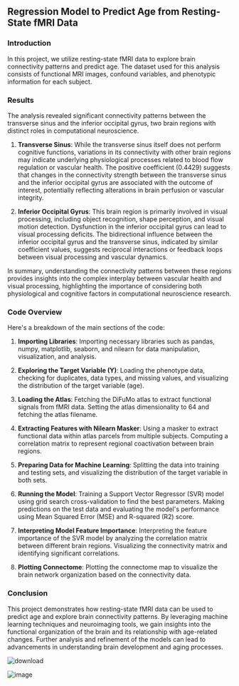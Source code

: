 ## Regression Model to Predict Age from Resting-State fMRI Data

### Introduction
In this project, we utilize resting-state fMRI data to explore brain connectivity patterns and predict age. The dataset used for this analysis consists of functional MRI images, confound variables, and phenotypic information for each subject.


### Results

The analysis revealed significant connectivity patterns between the transverse sinus and the inferior occipital gyrus, two brain regions with distinct roles in computational neuroscience.

1. **Transverse Sinus**: While the transverse sinus itself does not perform cognitive functions, variations in its connectivity with other brain regions may indicate underlying physiological processes related to blood flow regulation or vascular health. The positive coefficient (0.4429) suggests that changes in the connectivity strength between the transverse sinus and the inferior occipital gyrus are associated with the outcome of interest, potentially reflecting alterations in brain perfusion or vascular integrity.

2. **Inferior Occipital Gyrus**: This brain region is primarily involved in visual processing, including object recognition, shape perception, and visual motion detection. Dysfunction in the inferior occipital gyrus can lead to visual processing deficits. The bidirectional influence between the inferior occipital gyrus and the transverse sinus, indicated by similar coefficient values, suggests reciprocal interactions or feedback loops between visual processing and vascular dynamics.

In summary, understanding the connectivity patterns between these regions provides insights into the complex interplay between vascular health and visual processing, highlighting the importance of considering both physiological and cognitive factors in computational neuroscience research.


### Code Overview
Here's a breakdown of the main sections of the code:

1. **Importing Libraries**: Importing necessary libraries such as pandas, numpy, matplotlib, seaborn, and nilearn for data manipulation, visualization, and analysis.
   
2. **Exploring the Target Variable (Y)**: Loading the phenotype data, checking for duplicates, data types, and missing values, and visualizing the distribution of the target variable (age).

3. **Loading the Atlas**: Fetching the DiFuMo atlas to extract functional signals from fMRI data. Setting the atlas dimensionality to 64 and fetching the atlas filename.

4. **Extracting Features with Nilearn Masker**: Using a masker to extract functional data within atlas parcels from multiple subjects. Computing a correlation matrix to represent regional coactivation between brain regions.

5. **Preparing Data for Machine Learning**: Splitting the data into training and testing sets, and visualizing the distribution of the target variable in both sets.

6. **Running the Model**: Training a Support Vector Regressor (SVR) model using grid search cross-validation to find the best parameters. Making predictions on the test data and evaluating the model's performance using Mean Squared Error (MSE) and R-squared (R2) score.

7. **Interpreting Model Feature Importance**: Interpreting the feature importance of the SVR model by analyzing the correlation matrix between different brain regions. Visualizing the connectivity matrix and identifying significant correlations.

8. **Plotting Connectome**: Plotting the connectome map to visualize the brain network organization based on the connectivity data.

### Conclusion
This project demonstrates how resting-state fMRI data can be used to predict age and explore brain connectivity patterns. By leveraging machine learning techniques and neuroimaging tools, we gain insights into the functional organization of the brain and its relationship with age-related changes. Further analysis and refinement of the models can lead to advancements in understanding brain development and aging processes.

![download](https://github.com/lacomaofficial/Predicting-Age-DifumoAtlas.ipynb/assets/132283879/82fcd07d-e1e7-45ee-a248-753ee4815e9b)

![image](https://github.com/lacomaofficial/Regression-Model-to-Predict-Age-rsfMRI/assets/132283879/480d33fd-edbf-43c2-ae52-80cb0b08717d)




